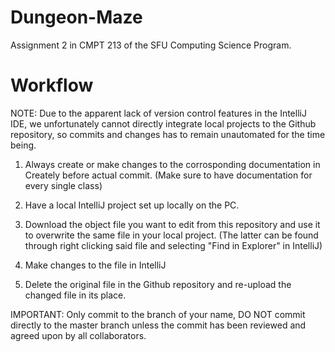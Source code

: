 # Dungeon-Maze
Assignment 2 in CMPT 213 of the SFU Computing Science Program.

# Workflow
NOTE: Due to the apparent lack of version control features in the IntelliJ IDE, we unfortunately cannot directly integrate local projects to   the Github repository, so commits and changes has to remain unautomated for the time being.

1. Always create or make changes to the corrosponding documentation in Creately before actual commit.
   (Make sure to have documentation for every single class)

2. Have a local IntelliJ project set up locally on the PC.

3. Download the object file you want to edit from this repository and use it to overwrite the same file in your local project. 
   (The latter can be found through right clicking said file and selecting "Find in Explorer" in IntelliJ)
   
4. Make changes to the file in IntelliJ

5. Delete the original file in the Github repository and re-upload the changed file in its place.

IMPORTANT: Only commit to the branch of your name, DO NOT commit directly to the master branch unless the commit has been reviewed and agreed upon by all collaborators.

